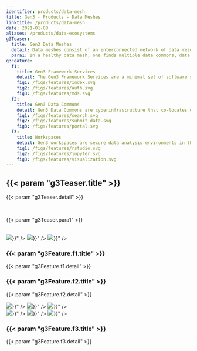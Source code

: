 ```yaml
---
identifier: products/data-mesh
title: Gen3 - Products - Data Meshes
linktitle: /products/data-mesh
date: 2021-01-08
aliases: /products/data-ecosystems
g3Teaser:
  title: Gen3 Data Meshes
  detail: Data meshes consist of an interconnected network of data resources that are integrated by utilizing a common set of software services called the Gen3 Framework Services.  Meshes may also be referred to as fabrics or ecosystems. The framework services support the emergence of data meshes by empowering data resources to interoperate through providing common protocols for user authentication and authorization, data indexing, and metadata services.
  para1: In a healthy data mesh, one finds multiple data commons, data repositories, knowledgebases, and other sources of data alongside cloud-computing platforms for large-scale processing of data and data portals, cloud-based workspaces, Jupyter notebooks and other applications for exploring and analyzing data.
g3Feature:
  f1:
    title: Gen3 Framework Services
    detail: The Gen3 Framework Services are a minimal set of software services that provide open APIs for indexing data objects, associating metadata with the data objects, and controlling user access to data via a robust and flexible access control policy engine.
    fig1: /figs/features/index.svg
    fig2: /figs/features/auth.svg
    fig3: /figs/features/mds.svg
  f2:
    title: Gen3 Data Commons
    detail: Gen3 Data Commons are cyberinfrastructure that co-locates data analysis, exploration and visualization tools with data management services for import and export of structured information like clinical, phenotypic, or biospecimen data, and data objects, like genomics data files or medical images.
    fig1: /figs/features/search.svg
    fig2: /figs/features/submit-data.svg
    fig3: /figs/features/portal.svg
  f3:
    title: Workspaces
    detail: Gen3 workspaces are secure data analysis environments in the cloud that can access data from one or more data resources, including Gen3 Data Commons. Workspaces are often fully integrated with a specific data commons, and coming soon are workspaces as stand-alone analysis environments with a user pay model.
    fig1: /figs/features/rstudio.svg
    fig2: /figs/features/jupyter.svg
    fig3: /figs/features/visualization.svg
---
```


<section class="g3-bg__yellow">
  <div class="g3-outer-wrapper g3-flex-content">
    <div class="g3-space__padding-lg-top g3-space__padding-lg-bottom g3-col__65">
      <div class="g3-space__wrapper-gap-left">
        <h1 class="g3-space__margin-sm-bottom">
          {{< param "g3Teaser.title" >}}
        </h1>
        <p class="g3-space__margin-sm-bottom introduction">
          {{< param "g3Teaser.detail" >}}
        </p>
        <br>
        <p class="g3-space__margin-sm-bottom introduction">
          {{< param "g3Teaser.para1" >}}
        </p>
        <br>
      </div>
    </div>
  </div>
</section>

<section>
  <div class="g3-space__margin-lg-bottom g3-inner-wrapper">
    <div class="g3-flex-content g3-space__margin-md-top-bottom g3-space__margin-sm-left-right">
      <div class="g3-col__35 g3-flex-content g3-flex-content_center g3-flex-content_space-between g3-space__padding-md-right">
        <img class="g3-col__25" src="{{< param "g3Feature.f1.fig1" >}}" />
        <img class="g3-col__25" src="{{< param "g3Feature.f1.fig2" >}}" />
        <img class="g3-col__25" src="{{< param "g3Feature.f1.fig3" >}}" />
      </div>
      <div class="g3-col__65 g3-flex-content g3-flex-content__col g3-flex-content__col-center">
        <h3 class="g3-space__margin-sm-bottom">
          {{< param "g3Feature.f1.title" >}}
        </h3>
        <p class="g3-space__margin-sm-bottom">
          {{< param "g3Feature.f1.detail" >}}
        </p>
      </div>
    </div>
    <div class="g3-flex-content g3-space__margin-md-top-bottom g3-space__margin-sm-left-right">
      <div class="g3-col__65 g3-flex-content g3-flex-content__col g3-flex-content__col-center">
        <h3 class="g3-space__margin-sm-bottom">
          {{< param "g3Feature.f2.title" >}}
        </h3>
        <p class="g3-space__margin-sm-bottom">
          {{< param "g3Feature.f2.detail" >}}
        </p>
      </div>
      <div class="g3-col__35 g3-flex-content g3-flex-content_center g3-flex-content_space-between g3-space__padding-md-left g3-flex-content__reverse">
        <img class="g3-col__25" src="{{< param "g3Feature.f2.fig1" >}}" />
        <img class="g3-col__25" src="{{< param "g3Feature.f2.fig2" >}}" />
        <img class="g3-col__25" src="{{< param "g3Feature.f2.fig3" >}}" />
      </div>
    </div>
    <div class="g3-flex-content g3-space__margin-md-top-bottom g3-space__margin-sm-left-right">
      <div class="g3-col__35 g3-flex-content g3-flex-content_center g3-flex-content_space-between g3-space__padding-md-right">
        <img class="g3-col__25" src="{{< param "g3Feature.f3.fig1" >}}" />
        <img class="g3-col__25" src="{{< param "g3Feature.f3.fig2" >}}" />
        <img class="g3-col__25" src="{{< param "g3Feature.f3.fig3" >}}" />
      </div>
      <div class="g3-col__65 g3-flex-content g3-flex-content__col g3-flex-content__col-center">
        <h3 class="g3-space__margin-sm-bottom">
          {{< param "g3Feature.f3.title" >}}
        </h3>
        <p class="g3-space__margin-sm-bottom">
          {{< param "g3Feature.f3.detail" >}}
        </p>
      </div>
    </div>
  </div>
</section>
